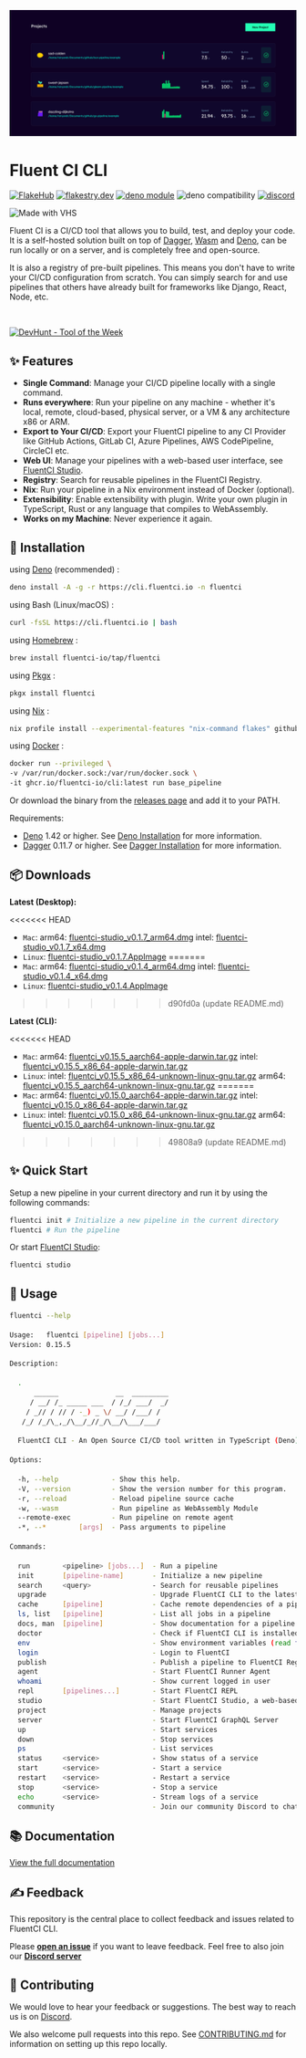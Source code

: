 ![Cover](./.github/assets/fluentci-studio.png)

# Fluent CI CLI

[![FlakeHub](https://img.shields.io/endpoint?url=https://flakehub.com/f/fluentci-io/fluentci/badge)](https://flakehub.com/flake/fluentci-io/fluentci)
[![flakestry.dev](https://flakestry.dev/api/badge/flake/github/fluentci-io/fluentci)](https://flakestry.dev/flake/github/fluentci-io/fluentci)
[![deno module](https://shield.deno.dev/x/fluentci)](https://deno.land/x/fluentci)
![deno compatibility](https://shield.deno.dev/deno/^1.42)
[![discord](https://img.shields.io/discord/1132020671262773358?label=discord&logo=discord&color=5865F2)](https://discord.gg/V4U6dPskKc)

![Made with VHS](https://vhs.charm.sh/vhs-f5jk3sceXQrc55XC4fW3c.gif)

Fluent CI is a CI/CD tool that allows you to build, test, and deploy your code. It is a self-hosted solution built on top of [Dagger](https://dagger.io), [Wasm](https://webassembly.org/) and [Deno](https://deno.com/), can be run locally or on a server, and is completely free and open-source.

It is also a registry of pre-built pipelines. This means you don't have to write your CI/CD configuration from scratch. You can simply search for and use pipelines that others have already built for frameworks like Django, React, Node, etc.

<br clear="both"/>

<p align="left">
    <a href="https://devhunt.org/tool/fluent-ci" title="DevHunt - Tool of the Week" target="_blank"><img src="https://cdn.jsdelivr.net/gh/fluent-ci-templates/.github@main/assets/images/tab_solid.png" width=225 alt="DevHunt - Tool of the Week" /></a>&nbsp;
</p>

## ✨ Features

* __Single Command__: Manage your CI/CD pipeline locally with a single command.
* __Runs everywhere__: Run your pipeline on any machine - whether it's local, remote, cloud-based, physical server, or a VM & any architecture x86 or ARM.
* __Export to Your CI/CD__: Export your FluentCI pipeline to any CI Provider like GitHub Actions, GitLab CI, Azure Pipelines, AWS CodePipeline, CircleCI etc.
* __Web UI__: Manage your pipelines with a web-based user interface, see [FluentCI Studio](https://github.com/fluentci-io/fluentci-studio).
* __Registry__: Search for reusable pipelines in the FluentCI Registry.
* __Nix__: Run your pipeline in a Nix environment instead of Docker (optional).
* __Extensibility__: Enable extensibility with plugin. Write your own plugin in TypeScript, Rust or any language that compiles to WebAssembly.
* __Works on my Machine__: Never experience it again.

## 🚚 Installation

using [Deno](https://deno.com) (recommended) :

```bash
deno install -A -g -r https://cli.fluentci.io -n fluentci
```

using Bash (Linux/macOS) :

```bash
curl -fsSL https://cli.fluentci.io | bash
```

using [Homebrew](https://brew.sh) :

```bash
brew install fluentci-io/tap/fluentci
```

using [Pkgx](https://pkgx.sh/) :

```bash
pkgx install fluentci
```

using [Nix](https://nixos.org) :

```bash
nix profile install --experimental-features "nix-command flakes" github:fluentci-io/fluentci
```

using [Docker](https://www.docker.com) :

```bash
docker run --privileged \
-v /var/run/docker.sock:/var/run/docker.sock \
-it ghcr.io/fluentci-io/cli:latest run base_pipeline
```

Or download the binary from the [releases page](https://github.com/fluentci-io/fluentci/releases) and add it to your PATH.

Requirements:
- [Deno](https://deno.com) 1.42 or higher. See [Deno Installation](https://deno.land/manual/getting_started/installation) for more information.
- [Dagger](https://dagger.io) 0.11.7 or higher. See [Dagger Installation](https://docs.dagger.io/cli/465058/install) for more information.

## 📦 Downloads

**Latest (Desktop):**

<<<<<<< HEAD
- `Mac`: arm64: [fluentci-studio_v0.1.7_arm64.dmg](https://github.com/fluentci-io/fluentci-studio/releases/download/v0.1.7/fluentci-studio_v0.1.7_arm64.dmg) intel: [fluentci-studio_v0.1.7_x64.dmg](https://github.com/fluentci-io/fluentci-studio/releases/download/v0.1.7/fluentci-studio_v0.1.7_x64.dmg)
- `Linux`: [fluentci-studio_v0.1.7.AppImage](https://github.com/fluentci-io/fluentci-studio/releases/download/v0.1.7/fluentci-studio_v0.1.7.AppImage)
=======
- `Mac`: arm64: [fluentci-studio_v0.1.4_arm64.dmg](https://github.com/fluentci-io/fluentci-studio/releases/download/v0.1.4/fluentci-studio_v0.1.4_arm64.dmg) intel: [fluentci-studio_v0.1.4_x64.dmg](https://github.com/fluentci-io/fluentci-studio/releases/download/v0.1.4/fluentci-studio_v0.1.4_x64.dmg)
- `Linux`: [fluentci-studio_v0.1.4.AppImage](https://github.com/fluentci-io/fluentci-studio/releases/download/v0.1.4/fluentci-studio_v0.1.4.AppImage)
>>>>>>> d90fd0a (update README.md)

**Latest (CLI):**

<<<<<<< HEAD
- `Mac`: arm64: [fluentci_v0.15.5_aarch64-apple-darwin.tar.gz](https://github.com/fluentci-io/fluentci/releases/download/v0.15.5/fluentci_v0.15.5_aarch64-apple-darwin.tar.gz) intel: [fluentci_v0.15.5_x86_64-apple-darwin.tar.gz](https://github.com/fluentci-io/fluentci/releases/download/v0.15.5/fluentci_v0.15.5_x86_64-apple-darwin.tar.gz)
- `Linux`: intel: [fluentci_v0.15.5_x86_64-unknown-linux-gnu.tar.gz](https://github.com/fluentci-io/fluentci/releases/download/v0.15.5/fluentci_v0.15.5_x86_64-unknown-linux-gnu.tar.gz) arm64: [fluentci_v0.15.5_aarch64-unknown-linux-gnu.tar.gz](https://github.com/fluentci-io/fluentci/releases/download/v0.15.5/fluentci_v0.15.5_aarch64-unknown-linux-gnu.tar.gz)
=======
- `Mac`: arm64: [fluentci_v0.15.0_aarch64-apple-darwin.tar.gz](https://github.com/fluentci-io/fluentci/releases/download/v0.15.0/fluentci_v0.15.0_aarch64-apple-darwin.tar.gz) intel: [fluentci_v0.15.0_x86_64-apple-darwin.tar.gz](https://github.com/fluentci-io/fluentci/releases/download/v0.15.0/fluentci_v0.15.0_x86_64-apple-darwin.tar.gz)
- `Linux`: intel: [fluentci_v0.15.0_x86_64-unknown-linux-gnu.tar.gz](https://github.com/fluentci-io/fluentci/releases/download/v0.15.0/fluentci_v0.15.0_x86_64-unknown-linux-gnu.tar.gz) arm64: [fluentci_v0.15.0_aarch64-unknown-linux-gnu.tar.gz](https://github.com/fluentci-io/fluentci/releases/download/v0.15.0/fluentci_v0.15.0_aarch64-unknown-linux-gnu.tar.gz)
>>>>>>> 49808a9 (update README.md)

## ✨ Quick Start

Setup a new pipeline in your current directory and run it by using the following commands:

```bash
fluentci init # Initialize a new pipeline in the current directory
fluentci # Run the pipeline
```

Or start [FluentCI Studio](https://github.com/fluentci-io/fluentci-studio):

```bash
fluentci studio
```

## 🚀 Usage

```bash
fluentci --help

Usage:   fluentci [pipeline] [jobs...]
Version: 0.15.5                      

Description:

  .                                                                                    
      ______              __  _________                                                
     / __/ /_ _____ ___  / /_/ ___/  _/                                                
    / _// / // / -_) _ \/ __/ /___/ /                                                  
   /_/ /_/\_,_/\__/_//_/\__/\___/___/                                                  
                                                                                       
  FluentCI CLI - An Open Source CI/CD tool written in TypeScript (Deno) based on Wasm Plugins and Dagger

Options:

  -h, --help             - Show this help.                            
  -V, --version          - Show the version number for this program.  
  -r, --reload           - Reload pipeline source cache               
  -w, --wasm             - Run pipeline as WebAssembly Module         
  --remote-exec          - Run pipeline on remote agent               
  -*, --*        [args]  - Pass arguments to pipeline                 

Commands:

  run        <pipeline> [jobs...]  - Run a pipeline                                            
  init       [pipeline-name]       - Initialize a new pipeline                                 
  search     <query>               - Search for reusable pipelines                             
  upgrade                          - Upgrade FluentCI CLI to the latest version                
  cache      [pipeline]            - Cache remote dependencies of a pipeline                   
  ls, list   [pipeline]            - List all jobs in a pipeline                               
  docs, man  [pipeline]            - Show documentation for a pipeline                         
  doctor                           - Check if FluentCI CLI is installed correctly              
  env                              - Show environment variables (read from .fluentci/.env file)
  login                            - Login to FluentCI                                         
  publish                          - Publish a pipeline to FluentCI Registry                   
  agent                            - Start FluentCI Runner Agent                               
  whoami                           - Show current logged in user                               
  repl       [pipelines...]        - Start FluentCI REPL                                       
  studio                           - Start FluentCI Studio, a web-based user interface         
  project                          - Manage projects                                           
  server                           - Start FluentCI GraphQL Server                             
  up                               - Start services                                            
  down                             - Stop services                                             
  ps                               - List services                                             
  status     <service>             - Show status of a service                                  
  start      <service>             - Start a service                                           
  restart    <service>             - Restart a service                                         
  stop       <service>             - Stop a service                                            
  echo       <service>             - Stream logs of a service  
  community                        - Join our community Discord to chat with us            
```

## 📚 Documentation

[View the full documentation](https://docs.fluentci.io)

## ✍️ Feedback

This repository is the central place to collect feedback and issues related to FluentCI CLI.

Please [**open an issue**](https://github.com/fluentci-io/fluentci/issues/new) if you want to leave feedback. Feel free to also join our [**Discord server**](https://discord.gg/V4U6dPskKc)

## 🤝 Contributing

We would love to hear your feedback or suggestions. The best way to reach us is on [Discord](https://discord.gg/H7M28d9dRk).

We also welcome pull requests into this repo. See [CONTRIBUTING.md](CONTRIBUTING.md) for information on setting up this repo locally.
